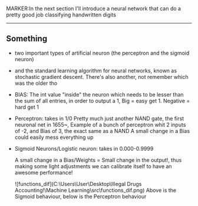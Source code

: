 MARKER:In the next section I'll introduce a neural network that can do a pretty good job classifying handwritten digits


---

<h2>Something</h2>

-  two important types of artificial neuron (the perceptron and the sigmoid neuron)

- and the standard learning algorithm for neural networks, known as stochastic gradient descent. There's also another, not remember which was the older tho

- BIAS:
  The int value "inside" the neuron which needs to be lesser than the sum of all entries, in order to output a 1, Big = easy get 1. Negative = hard get 1

- Perceptron: takes in 1/0
  Pretty much just another NAND gate, the first neuronal net in 1655~, Example of a bunch of perceptron whit 2 inputs of -2, and Bias of 3, the exact same as a NAND
  A small change in a Bias could easily mess everything up

- Sigmoid Neurons/Logistic neuron: takes in 0.000-0.9999

  A small change in a Bias/Weights  = Small change in the output!, thus making some light adjustments we can calibrate itself to have an awesome performance!

  ![functions_dif](C:\Users\User\Desktop\Illegal Drugs Accounting!\Machine Learning\src\functions_dif.png)
  Above is the Sigmoid behaviour, below is the Perceptron behaviour 